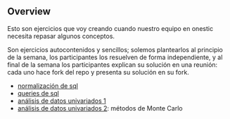 ## Overview

Esto son ejercicios que voy creando cuando nuestro equipo en onestic necesita repasar algunos conceptos.

Son ejercicios autocontenidos y sencillos; solemos plantearlos al principio de la semana, los participantes los resuelven de forma independiente, y al final de la semana los participantes explican su solución en una reunión: cada uno hace fork del repo y presenta su solución en su fork.

* [normalización de sql](normalizacion_sql)
* [queries de sql](queries_sql)
* [análisis de datos univariados 1](datos_univariados_1)
* [análisis de datos univariados 2](datos_univariados_2): métodos de Monte Carlo
